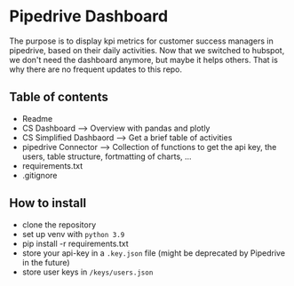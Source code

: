 # Pipedrive Dashboard
The purpose is to display kpi metrics for customer success managers in pipedrive, based on their daily activities. 
Now that we switched to hubspot, we don't need the dashboard anymore, but maybe it helps others. That is why there are no frequent updates to this repo.  

## Table of contents
 - Readme
 - CS Dashboard --> Overview with pandas and plotly
 - CS Simplified Dashbaord --> Get a brief table of activities
 - pipedrive Connector --> Collection of functions to get the api key, the users, table structure, fortmatting of charts, ...
 - requirements.txt
 - .gitignore

## How to install
 - clone the repository
 - set up venv with `python 3.9`
 - pip install -r requirements.txt
 - store your api-key in a `.key.json` file (might be deprecated by Pipedrive in the future)
 - store user keys in `/keys/users.json`
